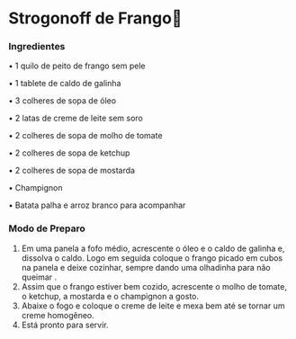 # Strogonoff de Frango:chicken:

### Ingredientes

• 1 quilo de peito de frango sem pele

• 1 tablete de caldo de galinha

• 3 colheres de sopa de óleo

• 2 latas de creme de leite sem soro 

• 2 colheres de sopa de molho de tomate

• 2 colheres de sopa de ketchup

• 2 colheres de sopa de mostarda

• Champignon

• Batata palha e arroz branco para acompanhar

### Modo de Preparo

1. Em uma panela a fofo médio, acrescente o óleo e o caldo de galinha  e, dissolva o caldo. Logo em seguida coloque o frango picado em cubos na panela e deixe cozinhar, sempre dando uma olhadinha para não queimar .
2. Assim que o frango estiver bem cozido, acrescente o molho de tomate, o ketchup, a mostarda e o champignon a gosto.
3. Abaixe o fogo e coloque o creme de leite e mexa bem até se tornar um creme homogêneo.
4. Está pronto para servir.